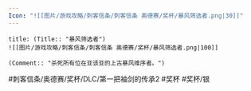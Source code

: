 ```yaml
---
Icon: "![[图片/游戏攻略/刺客信条/刺客信条 奥德赛/奖杯/暴风筛选者.png|30]]"
---
```

```ad-common-silver-trophy
title: (Title:: "暴风筛选者")
![[图片/游戏攻略/刺客信条/刺客信条 奥德赛/奖杯/暴风筛选者.png|100]]

(Comment:: "杀死所有位在亚该亚的上古暴风维序者。")
```

#刺客信条/奥德赛/奖杯/DLC/第一把袖剑的传承2 #奖杯 #奖杯/银
